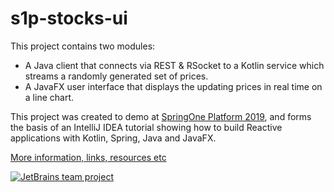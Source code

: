 # s1p-stocks-ui

This project contains two modules:

 - A Java client that connects via REST & RSocket to a Kotlin service which streams a randomly generated set of prices. 
 - A JavaFX user interface that displays the updating prices in real time on a line chart.
 
This project was created to demo at [SpringOne Platform 2019](https://blog.jetbrains.com/idea/2019/10/fully-reactive-spring-kotlin-and-javafx-playing-together/), and forms the basis of an IntelliJ IDEA tutorial showing how to build Reactive applications with Kotlin, Spring, Java and JavaFX.

[More information, links, resources etc](http://trishagee.github.io/presentation/coding_duel/)

[![JetBrains team project](http://jb.gg/badges/team.svg)](https://confluence.jetbrains.com/display/ALL/JetBrains+on+GitHub)
